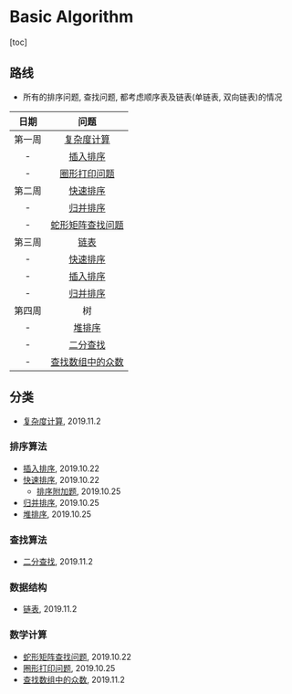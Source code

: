 # Basic Algorithm

[toc]

## 路线

- 所有的排序问题, 查找问题, 都考虑顺序表及链表(单链表, 双向链表)的情况

|日期|问题|
|:----:|:----:|
|第一周|[复杂度计算](./docs/复杂度计算.md)|
|-|[插入排序](./docs/插入排序.md)|
|-|[圈形打印问题](./docs/圆形打印问题.md)|
|第二周|[快速排序](./docs/快速排序.md)|
|-|[归并排序](./docs/归并排序.md)|
|-|[蛇形矩阵查找问题](./docs/蛇形矩阵查找问题.md)|
|第三周|[链表](./docs/链表.md)|
|-|[快速排序](./docs/快速排序.md)|
|-|[插入排序](./docs/插入排序.md)|
|-|[归并排序](./docs/归并排序.md)|
|第四周|树|
|-|[堆排序](./docs/堆排序.md)|
|-|[二分查找](./docs/二分查找.md)|
|-|[查找数组中的众数](./docs/查找数组中的众数.md)|

## 分类

- [复杂度计算](./docs/复杂度计算.md), 2019.11.2

### 排序算法

- [插入排序](./docs/插入排序.md), 2019.10.22
- [快速排序](./docs/快速排序.md), 2019.10.22
    - [排序附加题](./docs/快速排序.md), 2019.10.25
- [归并排序](./docs/归并排序.md), 2019.10.25
- [堆排序](./docs/堆排序.md), 2019.10.25

### 查找算法

- [二分查找](./docs/二分查找.md), 2019.11.2

### 数据结构

- [链表](./docs/链表.md), 2019.11.2

### 数学计算

- [蛇形矩阵查找问题](./docs/蛇形矩阵查找问题.md), 2019.10.22
- [圈形打印问题](./docs/圆形打印问题.md), 2019.10.25
- [查找数组中的众数](./docs/查找数组中的众数.md), 2019.11.2


